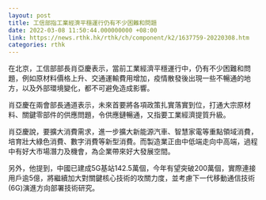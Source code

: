 ```yaml
---
layout: post
title: 工信部指工業經濟平穩運行仍有不少困難和問題
date: 2022-03-08 11:50:44.000000000 +08:00
link: https://news.rthk.hk/rthk/ch/component/k2/1637759-20220308.htm
categories: rthk
---
```


在北京，工信部部長肖亞慶表示，當前工業經濟平穩運行中，仍有不少困難和問題，例如原材料價格上升、交通運輸費用增加，疫情散發後出現一些不暢通的地方，以及外部環境變化，都不可避免造成影響。

肖亞慶在兩會部長通道表示，未來首要將各項政策扎實落實到位，打通大宗原材料、關鍵零部件的供應問題，令供應鏈暢通，又指要工業經濟提質升級。

肖亞慶說，要擴大消費需求，進一步擴大新能源汽車、智慧家電等重點領域消費，培育壯大綠色消費、數字消費等新型消費。而製造業正由中低端走向中高端，過程中有好大市場潛力及機會，為企業帶來好大發展空間。

另外，他提到，中國已建成5G基站142.5萬個，今年有望突破200萬個，實際連接用戶逾5億，將繼續加大對關鍵核心技術的攻關力度，並考慮下一代移動通信技術(6G)演進方向部署技術研究。

